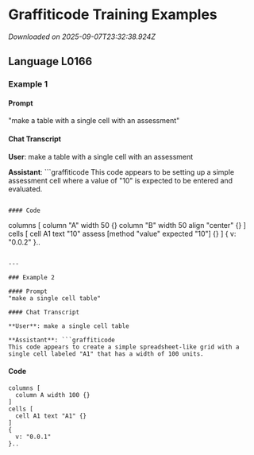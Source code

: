 # Graffiticode Training Examples

*Downloaded on 2025-09-07T23:32:38.924Z*

## Language L0166

### Example 1

#### Prompt
"make a table with a single cell with an assessment"

#### Chat Transcript

**User**: make a table with a single cell with an assessment

**Assistant**: ```graffiticode
This code appears to be setting up a simple assessment cell where a value of "10" is expected to be entered and evaluated.
```

#### Code

```
columns [
  column "A" width 50 {}
  column "B" width 50 align "center" {}
]
cells [
  cell A1 text "10" assess [method "value" expected "10"] {}
]
{
  v: "0.0.2"
}..
```

---

### Example 2

#### Prompt
"make a single cell table"

#### Chat Transcript

**User**: make a single cell table

**Assistant**: ```graffiticode
This code appears to create a simple spreadsheet-like grid with a single cell labeled "A1" that has a width of 100 units.
```

#### Code

```
columns [
  column A width 100 {}
]
cells [
  cell A1 text "A1" {}
]
{
  v: "0.0.1"
}..
```



